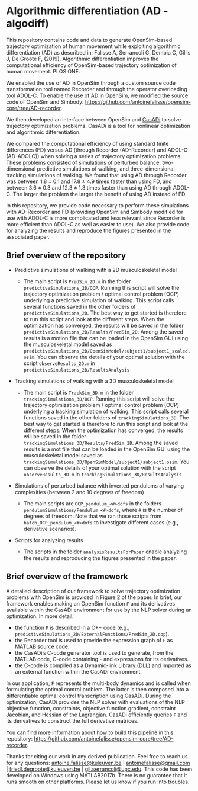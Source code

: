 Algorithmic differentiation (AD - algodiff)
===========================================

This repository contains code and data to generate OpenSim-based trajectory optimization of human movement while exploiting algorithmic differentiation (AD) as described in: Falisse A, Serrancoli G, Dembia C, Gillis J, De Groote F, (2019). Algorithmic differentiation improves the computational efficiency of OpenSim-based trajectory optimization of human movement. PLOS ONE.

We enabled the use of AD in OpenSim through a custom source code transformation tool named Recorder and through the operator overloading tool ADOL-C. To enable the use of AD in OpenSim, we modified the source code of OpenSim and Simbody: https://github.com/antoinefalisse/opensim-core/tree/AD-recorder.

We then developed an interface between OpenSim and [CasADi](https://web.casadi.org/) to solve trajectory optimization problems. CasADi is a tool for nonlinear optimization and algorithmic differentiation. 

We compared the computational efficiency of using standard finite differences (FD) versus AD (through Recorder (AD-Recorder) and ADOL-C (AD-ADOLC)) when solving a series of trajectory optimization problems. These problems consisted of simulations of perturbed balance, two-dimensional predictive simulations of walking, and three-dimensional tracking simulations of walking. We found that using AD through Recorder was between 1.8 ± 0.1 and 17.8 ± 4.9 times faster than using FD, and between 3.6 ± 0.3 and 12.3 ± 1.3 times faster than using AD through ADOL-C. The larger the problem the larger the benefit of using AD instead of FD.

In this repository, we provide code necessary to perform these simulations with AD-Recorder and FD (providing OpenSim and Simbody modified for use with ADOL-C is more complicated and less relevant since Recorder is more efficient than ADOL-C as well as easier to use). We also provide code for analyzing the results and reproduce the figures presented in the associated paper.

Brief overview of the repository
--------------------------------

* Predictive simulations of walking with a 2D musculoskeletal model
    * The main script is `PredSim_2D.m` in the folder `predictiveSimulations_2D/OCP`. Running this script will solve the trajectory optimization problem / optimal control problem (OCP) underlying a predictive simulation of walking. This script calls several functions saved in the other folders of `predictiveSimulations_2D`. The best way to get started is therefore to run this script and look at the different steps. When the optimization has converged, the results will be saved in the folder `predictiveSimulations_2D/Results/PredSim_2D`. Among the saved results is a motion file that can be loaded in the OpenSim GUI using the musculoskeletal model saved as `predictiveSimulations_2D/OpenSimModel/subject1/subject1_scaled.osim`. You can observe the details of your optimal solution with the script `observeResults_2D.m` in `predictiveSimulations_2D/ResultsAnalysis`
    
* Tracking simulations of walking with a 3D musculoskeletal model
    * The main script is `TrackSim_3D.m` in the folder `trackingSimulations_3D/OCP`. Running this script will solve the trajectory optimization problem / optimal control problem (OCP) underlying a tracking simulation of walking. This script calls several functions saved in the other folders of `trackingSimulations_3D`. The best way to get started is therefore to run this script and look at the different steps. When the optimization has converged, the results will be saved in the folder `trackingSimulations_3D/Results/PredSim_2D`. Among the saved results is a mot file that can be loaded in the OpenSim GUI using the musculoskeletal model saved as `trackingSimulations_3D/OpenSimModel/subject1/subject1.osim`. You can observe the details of your optimal solution with the script `observeResults_3D.m` in `trackingSimulations_3D/ResultsAnalysis`
    
* Simulations of perturbed balance with inverted pendulums of varying complexities (between 2 and 10 degrees of freedom)
    * The main scripts are `OCP_pendulum_<#>dofs` in the folders `pendulumSimulations/Pendulum_<#>dofs`, where `#` is the number of degrees of freedom. Note that we ran those scripts from `batch_OCP_pendulum_<#>dofs` to investigate different cases (e.g., derivative scenarios).
    
* Scripts for analyzing results
    * The scripts in the folder `analysisResultsForPaper` enable analyzing the results and reproducing the figures presented in the paper.
    
Brief overview of the framework
--------------------------------

A detailed description of our framework to solve trajectory optimization problems with OpenSim is provided in Figure 2 of the paper. In brief, our framework enables making an OpenSim function `F` and its derivatives available within the CasADi environment for use by the NLP solver during an optimization. In more detail:
* the function `F` is described in a C++ code (e.g., `predictiveSimulations_2D/ExternalFunctions/PredSim_2D.cpp`). 
* the Recorder tool is used to provide the expression graph of `F` as MATLAB source code.
* the CasADi’s C-code generator tool is used to generate, from the MATLAB code, C-code containing `F` and expressions for its derivatives.
* the C-code is compiled as a Dynamic-link Library (DLL) and imported as an external function within the CasADi environment. 

In our application, `F` represents the multi-body dynamics and is called when formulating the optimal control problem. The latter is then composed into a differentiable optimal control transcription using CasADi. During the optimization, CasADi provides the NLP solver with evaluations of the NLP objective function, constraints, objective function gradient, constraint Jacobian, and Hessian of the Lagrangian. CasADi efficiently queries `F` and its derivatives to construct the full derivative matrices.

You can find more information about how to build this pipeline in this repository: https://github.com/antoinefalisse/opensim-core/tree/AD-recorder.
    
Thanks for citing our work in any derived publication. Feel free to reach us for any questions: antoine.falisse@kuleuven.be | antoinefalisse@gmail.com | friedl.degroote@kuleuven.be | gil.serrancoli@upc.edu. This code has been developed on Windows using MATLAB2017b. There is no guarantee that it runs smooth on other platforms. Please let us know if you run into troubles.
